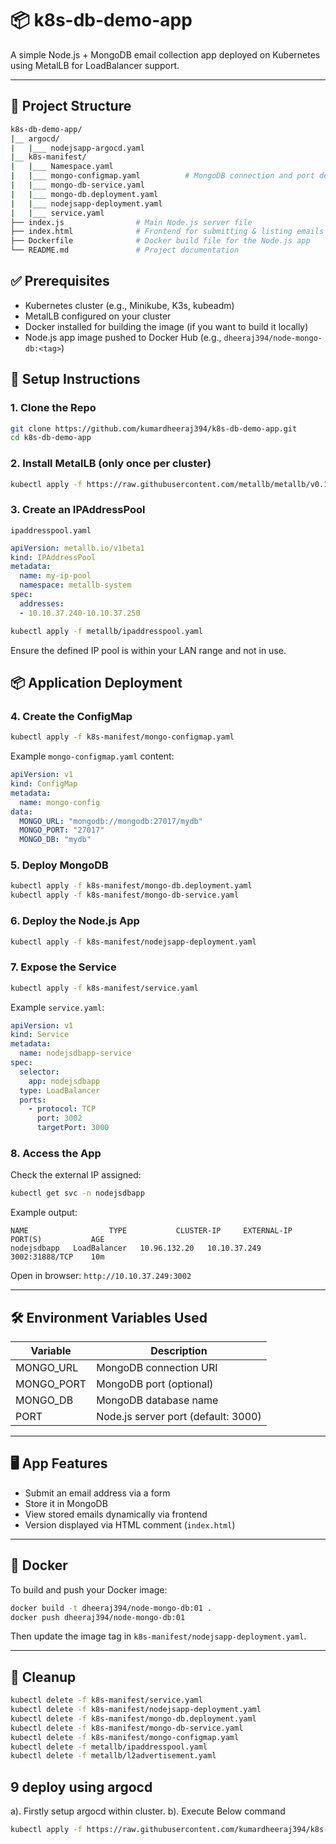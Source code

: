 # 📦 k8s-db-demo-app

A simple Node.js + MongoDB email collection app deployed on Kubernetes using MetalLB for LoadBalancer support.

---

## 🧰 Project Structure

```bash
k8s-db-demo-app/
|__ argocd/
|   |___ nodejsapp-argocd.yaml
|__ k8s-manifest/
|   |___ Namespace.yaml
|   |___ mongo-configmap.yaml          # MongoDB connection and port details
|   |___ mongo-db-service.yaml
|   |___ mongo-db.deployment.yaml
|   |___ nodejsapp-deployment.yaml
|   |___ service.yaml
├── index.js                # Main Node.js server file
├── index.html              # Frontend for submitting & listing emails
├── Dockerfile              # Docker build file for the Node.js app
└── README.md               # Project documentation
```

## ✅ Prerequisites

- Kubernetes cluster (e.g., Minikube, K3s, kubeadm)
- MetalLB configured on your cluster
- Docker installed for building the image (if you want to build it locally)
- Node.js app image pushed to Docker Hub (e.g., `dheeraj394/node-mongo-db:<tag>`)

## 🚀 Setup Instructions

### 1. Clone the Repo

```bash
git clone https://github.com/kumardheeraj394/k8s-db-demo-app.git
cd k8s-db-demo-app
```

### 2. Install MetalLB (only once per cluster)

```bash
kubectl apply -f https://raw.githubusercontent.com/metallb/metallb/v0.13.10/config/manifests/metallb-native.yaml
```

### 3. Create an IPAddressPool

`ipaddresspool.yaml`

```yaml
apiVersion: metallb.io/v1beta1
kind: IPAddressPool
metadata:
  name: my-ip-pool
  namespace: metallb-system
spec:
  addresses:
  - 10.10.37.240-10.10.37.250
```

```bash
kubectl apply -f metallb/ipaddresspool.yaml
```

Ensure the defined IP pool is within your LAN range and not in use.

## 📦 Application Deployment

### 4. Create the ConfigMap

```bash
kubectl apply -f k8s-manifest/mongo-configmap.yaml
```

Example `mongo-configmap.yaml` content:

```yaml
apiVersion: v1
kind: ConfigMap
metadata:
  name: mongo-config
data:
  MONGO_URL: "mongodb://mongodb:27017/mydb"
  MONGO_PORT: "27017"
  MONGO_DB: "mydb"
```

### 5. Deploy MongoDB

```bash
kubectl apply -f k8s-manifest/mongo-db.deployment.yaml
kubectl apply -f k8s-manifest/mongo-db-service.yaml
```

### 6. Deploy the Node.js App

```bash
kubectl apply -f k8s-manifest/nodejsapp-deployment.yaml
```

### 7. Expose the Service

```bash
kubectl apply -f k8s-manifest/service.yaml
```

Example `service.yaml`:

```yaml
apiVersion: v1
kind: Service
metadata:
  name: nodejsdbapp-service
spec:
  selector:
    app: nodejsdbapp
  type: LoadBalancer
  ports:
    - protocol: TCP
      port: 3002
      targetPort: 3000
```

### 8. Access the App

Check the external IP assigned:

```bash
kubectl get svc -n nodejsdbapp
```

Example output:

```
NAME                  TYPE           CLUSTER-IP     EXTERNAL-IP     PORT(S)           AGE
nodejsdbapp   LoadBalancer   10.96.132.20   10.10.37.249    3002:31888/TCP    10m
```

Open in browser: `http://10.10.37.249:3002`

---

## 🛠 Environment Variables Used

| Variable    | Description                     |
|-------------|----------------------------------|
| MONGO_URL   | MongoDB connection URI          |
| MONGO_PORT  | MongoDB port (optional)         |
| MONGO_DB    | MongoDB database name           |
| PORT        | Node.js server port (default: 3000) |

---

## 🖥️ App Features

- Submit an email address via a form
- Store it in MongoDB
- View stored emails dynamically via frontend
- Version displayed via HTML comment (`index.html`)

---

## 🐳 Docker

To build and push your Docker image:

```bash
docker build -t dheeraj394/node-mongo-db:01 .
docker push dheeraj394/node-mongo-db:01
```

Then update the image tag in `k8s-manifest/nodejsapp-deployment.yaml`.

---

## 🧼 Cleanup

```bash
kubectl delete -f k8s-manifest/service.yaml
kubectl delete -f k8s-manifest/nodejsapp-deployment.yaml
kubectl delete -f k8s-manifest/mongo-db.deployment.yaml
kubectl delete -f k8s-manifest/mongo-db-service.yaml
kubectl delete -f k8s-manifest/mongo-configmap.yaml
kubectl delete -f metallb/ipaddresspool.yaml
kubectl delete -f metallb/l2advertisement.yaml
```
## 9 deploy using argocd
a). Firstly setup argocd within cluster.
b). Execute Below command
```bash
kubectl apply -f https://raw.githubusercontent.com/kumardheeraj394/k8s-db-demo-app/main/argocd/nodejsapp-argocd.yaml
```
